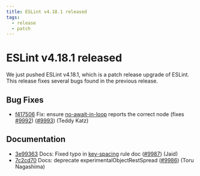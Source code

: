 ```yaml
---
title: ESLint v4.18.1 released
tags:
  - release
  - patch
---
```

# ESLint v4.18.1 released

We just pushed ESLint v4.18.1, which is a patch release upgrade of ESLint. This release fixes several bugs found in the previous release.










## Bug Fixes


* [f417506](https://github.com/eslint/eslint/commit/f417506) Fix: ensure [no-await-in-loop](/docs/rules/no-await-in-loop) reports the correct node (fixes [#9992](https://github.com/eslint/eslint/issues/9992)) ([#9993](https://github.com/eslint/eslint/issues/9993)) (Teddy Katz)




## Documentation


* [3e99363](https://github.com/eslint/eslint/commit/3e99363) Docs: Fixed typo in [key-spacing](/docs/rules/key-spacing) rule doc ([#9987](https://github.com/eslint/eslint/issues/9987)) (Jaid)
* [7c2cd70](https://github.com/eslint/eslint/commit/7c2cd70) Docs: deprecate experimentalObjectRestSpread ([#9986](https://github.com/eslint/eslint/issues/9986)) (Toru Nagashima)
